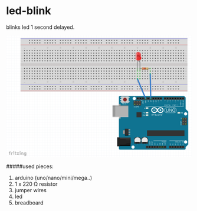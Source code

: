 # led-blink

blinks led 1 second delayed.

![led-blink]

#####used pieces:
1. arduino (uno/nano/mini/mega..)
2. 1 x 220 Ω resistor
3. jumper wires
4. led
5. breadboard


[led-blink]: https://github.com/arslanbilal/arduino-examples/raw/master/examples/00-led-blink/assets/led-blink.png "led blink image"
[Fritzing]: http://fritzing.org/home/